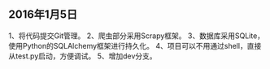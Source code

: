 2016年1月5日
---
1、将代码提交Git管理。
2、爬虫部分采用Scrapy框架。
3、数据库采用SQLite，使用Python的SQLAlchemy框架进行持久化。
4、项目可以不用通过shell，直接从test.py启动，方便调试。
5、增加dev分支。